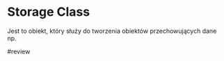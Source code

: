 # Storage Class

Jest to obiekt, który służy do tworzenia obiektów przechowujących dane np. 

#review 